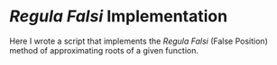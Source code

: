 # <i> Regula Falsi </i> Implementation
Here I wrote a script that implements the <i> Regula Falsi </i> (False Position) method of approximating roots of a given function. 
